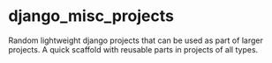 # django_misc_projects
Random lightweight django projects that can be used as part of larger projects. A quick scaffold with reusable parts in projects of all types.
